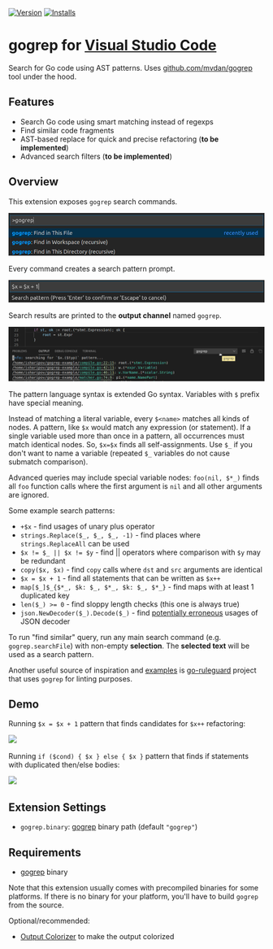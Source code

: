 [![Version](https://vsmarketplacebadge.apphb.com/version-short/quasilyte.gogrep.svg)](https://marketplace.visualstudio.com/items?itemName=quasilyte.gogrep)
[![Installs](https://vsmarketplacebadge.apphb.com/downloads-short/quasilyte.gogrep.svg)](https://marketplace.visualstudio.com/items?itemName=quasilyte.gogrep)

# gogrep for [Visual Studio Code](https://code.visualstudio.com/)

Search for Go code using AST patterns. Uses [github.com/mvdan/gogrep](https://github.com/mvdan/gogrep) tool under the hood.

## Features

* Search Go code using smart matching instead of regexps
* Find similar code fragments
* AST-based replace for quick and precise refactoring (**to be implemented**)
* Advanced search filters (**to be implemented**)

## Overview

This extension exposes `gogrep` search commands.

![](/docs/commands.jpg "Ctrl+Shift+P gogrep")

Every command creates a search pattern prompt.

![](/docs/pattern.jpg "search pattern prompt")
  
Search results are printed to the **output channel** named `gogrep`.

![](/docs/output.jpg "gogrep output channel")

The pattern language syntax is extended Go syntax. Variables with `$` prefix have special meaning.

Instead of matching a literal variable, every `$<name>` matches all kinds of nodes. A pattern, like `$x` would match any expression (or statement). If a single variable used more than once in a pattern, all occurrences must match identical nodes. So, `$x=$x` finds all self-assignments. Use `$_` if you don't want to name a variable (repeated `$_` variables do not cause submatch comparison).

Advanced queries may include special variable nodes: `foo(nil, $*_)` finds all `foo` function calls where the first argument is `nil` and all other arguments are ignored.

Some example search patterns:

* `+$x` - find usages of unary plus operator
* `strings.Replace($_, $_, $_, -1)` - find places where `strings.ReplaceAll` can be used
* `$x != $_ || $x != $y` - find || operators where comparison with `$y` may be redundant
* `copy($x, $x)` - find `copy` calls where `dst` and `src` arguments are identical
* `$x = $x + 1` - find all statements that can be written as `$x++`
* `map[$_]$_{$*_, $k: $_, $*_, $k: $_, $*_}` - find maps with at least 1 duplicated key
* `len($_) >= 0` - find sloppy length checks (this one is always true)
* `json.NewDecoder($_).Decode($_)` - find [potentially erroneous](http://golang.org/issue/36225) usages of JSON decoder

To run "find similar" query, run any main search command (e.g. `gogrep.searchFile`) with non-empty **selection**. The **selected text** will be used as a search pattern.

Another useful source of inspiration and [examples](https://github.com/quasilyte/go-ruleguard/blob/master/rules.go) is [go-ruleguard](https://github.com/quasilyte/go-ruleguard) project that uses `gogrep` for linting purposes.

## Demo

Running `$x = $x + 1` pattern that finds candidates for `$x++` refactoring:

![](/docs/demo1.gif)

Running `if ($cond) { $x } else { $x }` pattern that finds if statements with duplicated then/else bodies:

![](/docs/demo2.gif)

## Extension Settings

* `gogrep.binary`: [gogrep](https://github.com/mvdan/gogrep) binary path (default `"gogrep"`)

## Requirements

* [gogrep](https://github.com/mvdan/gogrep) binary

Note that this extension usually comes with precompiled binaries for some platforms. If there is no binary for your platform, you'll have to build `gogrep` from the source.

Optional/recommended:
* [Output Colorizer](https://marketplace.visualstudio.com/items?itemName=IBM.output-colorizer) to make the output colorized
